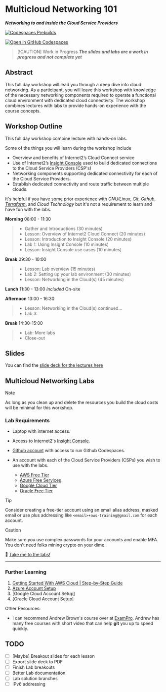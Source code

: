 
# Multicloud Networking 101

**_Networking to and inside the Cloud Service Providers_**

[![Codespaces Prebuilds](https://github.com/ipv6tech/cloud-networking-101/actions/workflows/codespaces/create_codespaces_prebuilds/badge.svg)](https://github.com/ipv6tech/cloud-networking-101/actions/workflows/codespaces/create_codespaces_prebuilds)

[![Open in GitHub Codespaces](https://github.com/codespaces/badge.svg)](https://codespaces.new/ipv6tech/cloud-networking-101)

> [!CAUTION] Work in Progress
> **_The slides and labs are a work in progress and not complete yet_**

## Abstract

This full day workshop will lead you through a deep dive into cloud networking. As a participant, you will leave this workshop with knowledge of the necessary networking components required to operate a functional cloud environment with dedicated cloud connectivity. The workshop combines lectures with labs to provide hands-on experience with the course concepts.

## Workshop Outline

This full day workshop combine lecture with hands-on labs.

Some of the things you will learn during the workshop include

- Overview and benefits of Internet2’s Cloud Connect service
- Use of Internet2’s [Insight Console](https://console.internet2.edu) used to build dedicated connections to the Cloud Service Providers (CSP's)
- Networking components supporting dedicated connectivity for each of the Cloud Service Providers.
- Establish dedicated connectivity and route traffic between multiple clouds.

It's helpful if you have some prior experience with _GNU/Linux_, [_Git_](https://gitimmersion.com/), _Github_, [_Terraform_](https://developer.hashicorp.com/terraform/tutorials), and _Cloud Technology_ but it's not a requirement to learn and have fun with the labs.

**Morning** 08:00 - 11:30

> - Gather and Introductions (30 minutes)
> - Lesson: Overview of Internet2 Cloud Connect (20 minutes)
> - Lesson: Introduction to Insight Console (20 minutes)
> - Lab 1: Using Insight Console (10 minutes)
> - Lesson: Insight Console use cases (10 minutes)

**Break** 09:30 - 10:00

> - Lesson: Lab overview (15 minutes)
> - Lab 2: Setting up your lab environment (30 minutes)
> - Lesson: Networking in the Cloud(s) (45 minutes)

**Lunch** 11:30 - 13:00 _Included_ On-site

**Afternoon** 13:00 - 16:30

> - Lesson: Networking in the Cloud(s) continued...
> - Lab 3: 

**Break** 14:30-15:00

> - Lab: More labs
> - Close-out

## Slides

You can find the [slide deck for the lectures here](slides/cloud_networking_101-20241209.pptx)

## Multicloud Networking Labs

>[!NOTE]
> As long as you clean up and delete the resources you build the cloud costs will be minimal for this workshop.

### Lab Requirements

- Laptop with internet access.
- Access to Internet2's [Insight Console](https://console.internet2.edu/).
- [Github account](https://docs.github.com/en/get-started/start-your-journey/creating-an-account-on-github) with access to run Github Codespaces.
- An account with each of the Cloud Service Providers (CSPs) you wish to use with the labs. 

  - [AWS Free Tier](https://aws.amazon.com/free)
  - [Azure Free Services](https://azure.microsoft.com/en-us/pricing/free-services)
  - [Google Cloud Tier](https://cloud.google.com/free)
  - [Oracle Free Tier](https://www.oracle.com/cloud/free)

> [!TIP]
> Consider creating a free-tier account using an email alias address, masked email or use plus addressing like `<email>+aws-training@gmail.com` for each account.

> [!CAUTION]
> Make sure you use complex passwords for your accounts and enable MFA. You don't need folks mining crypto on your dime.

:rocket: [Take me to the labs!](lab/README.md)

---
### Further Learning

1. [Getting Started With AWS Cloud | Step-by-Step Guide](https://youtu.be/CjKhQoYeR4Q?si=FUzdPFAMcd8KxRsR)
2. [Azure Account Setup](https://youtu.be/ZYps6TmBkWk?si=zqWeeu1ab2tV7vui&t=60)
3. [Google Cloud Account Setup]
4. [Oracle Cloud Account Setup]

Other Resources:

- I can recommend Andrew Brown's course over at [ExamPro](Exampro.co). Andrew has many free courses with short video that can help **git** you up to speed quickly.

## TODO

- [ ] [Maybe] Breakout slides for each lesson
- [ ] Export slide deck to PDF
- [ ] Finish Lab breakouts
- [ ] Better Lab documentation
- [ ] Lab solution branches
- [ ] IPv6 addressing
